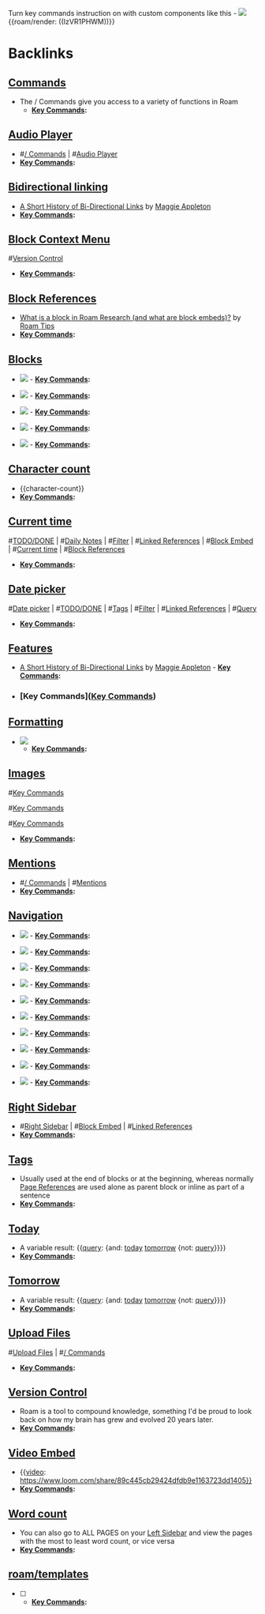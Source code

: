 Turn key commands instruction on with custom components like this
    - ![](https://firebasestorage.googleapis.com/v0/b/firescript-577a2.appspot.com/o/imgs%2Fapp%2Fhelp%2FCGJbyfjuGM.gif?alt=media&token=8bcd4699-2548-43b1-844c-dc91d675ae9f)
{{roam/render: ((IzVR1PHWM))}}


# Backlinks
## [ Commands](< Commands.md>)
- The / Commands give you access to a variety of functions in Roam
    - **[Key Commands](<Key Commands.md>):**

## [Audio Player](<Audio Player.md>)
- #[/ Commands](</ Commands.md>) | #[Audio Player](<Audio Player.md>)
- **[Key Commands](<Key Commands.md>):**

## [Bidirectional linking](<Bidirectional linking.md>)
- [A Short History of Bi-Directional Links](https://maggieappleton.com/bidirectionals) by [Maggie Appleton](<Maggie Appleton.md>)
- **[Key Commands](<Key Commands.md>):**

## [Block Context Menu](<Block Context Menu.md>)
#[Version Control](<Version Control.md>) 
- **[Key Commands](<Key Commands.md>):**

## [Block References](<Block References.md>)
- [What is a block in Roam Research (and what are block embeds)?](https://www.roamtips.com/home/what-is-block-roam-research) by [Roam Tips](<Roam Tips.md>)
- **[Key Commands](<Key Commands.md>):**

## [Blocks](<Blocks.md>)
- ![](https://firebasestorage.googleapis.com/v0/b/firescript-577a2.appspot.com/o/imgs%2Fapp%2Fhelp-documentation%2F4KKGac0myW.gif?alt=media&token=23236602-27d8-4e00-aa2a-259a5d1562f3)
        - **[Key Commands](<Key Commands.md>):**

- ![](https://firebasestorage.googleapis.com/v0/b/firescript-577a2.appspot.com/o/imgs%2Fapp%2Fhelp-documentation%2FOMLRPp1fPc.gif?alt=media&token=72fc6367-48f3-4b02-b740-f5baa7178973)
        - **[Key Commands](<Key Commands.md>):**

- ![](https://firebasestorage.googleapis.com/v0/b/firescript-577a2.appspot.com/o/imgs%2Fapp%2Fhelp-documentation%2FJMqg0xNnlb.gif?alt=media&token=f0665abb-06f0-4d1d-97fe-2c65bea1699c)
        - **[Key Commands](<Key Commands.md>):**

- ![](https://firebasestorage.googleapis.com/v0/b/firescript-577a2.appspot.com/o/imgs%2Fapp%2Fhelp-documentation%2Fl44WdD6W-a.gif?alt=media&token=6dab5147-938c-4a3b-af1a-21f808024ed5)
        - **[Key Commands](<Key Commands.md>):**

- ![](https://firebasestorage.googleapis.com/v0/b/firescript-577a2.appspot.com/o/imgs%2Fapp%2Fhelp-documentation%2FpVFK4Mz-u5.gif?alt=media&token=cebec529-95d9-41b8-8613-48ad41cf0067)
            - **[Key Commands](<Key Commands.md>):**

## [Character count](<Character count.md>)
- {{character-count}}
- **[Key Commands](<Key Commands.md>):**

## [Current time](<Current time.md>)
#[TODO/DONE](<TODO/DONE.md>) | #[Daily Notes](<Daily Notes.md>) | #[Filter](<Filter.md>) | #[Linked References](<Linked References.md>) | #[Block Embed](<Block Embed.md>) | #[Current time](<Current time.md>) | #[Block References](<Block References.md>)
- **[Key Commands](<Key Commands.md>):**

## [Date picker](<Date picker.md>)
#[Date picker](<Date picker.md>) | #[TODO/DONE](<TODO/DONE.md>) | #[Tags](<Tags.md>) | #[Filter](<Filter.md>) | #[Linked References](<Linked References.md>) | #[Query](<Query.md>)
- **[Key Commands](<Key Commands.md>):**

## [Features](<Features.md>)
- [A Short History of Bi-Directional Links](https://maggieappleton.com/bidirectionals) by [Maggie Appleton](<Maggie Appleton.md>)
        - **[Key Commands](<Key Commands.md>):**

- ### [Key Commands]([Key Commands](<Key Commands.md>))

## [Formatting](<Formatting.md>)
- ![](https://firebasestorage.googleapis.com/v0/b/firescript-577a2.appspot.com/o/imgs%2Fapp%2Fhelp-documentation%2F0O9MDlWQAX.gif?alt=media&token=029598e0-3d9d-462f-b37c-a7af7d0614d4)
    - **[Key Commands](<Key Commands.md>):**

## [Images](<Images.md>)
#[Key Commands](<Key Commands.md>)

#[Key Commands](<Key Commands.md>)

#[Key Commands](<Key Commands.md>)
- **[Key Commands](<Key Commands.md>):**

## [Mentions](<Mentions.md>)
- #[/ Commands](</ Commands.md>) | #[Mentions](<Mentions.md>)
- **[Key Commands](<Key Commands.md>):**

## [Navigation](<Navigation.md>)
- ![](https://firebasestorage.googleapis.com/v0/b/firescript-577a2.appspot.com/o/imgs%2Fapp%2Fhelp-documentation%2FYgAwR6TLsr.gif?alt=media&token=3bd61b2d-d661-47f9-8679-f5beedcee236)
        - **[Key Commands](<Key Commands.md>):**

- ![](https://firebasestorage.googleapis.com/v0/b/firescript-577a2.appspot.com/o/imgs%2Fapp%2Fhelp-documentation%2Ff9lWrKeukf.gif?alt=media&token=7c43fb1a-b505-44ad-b3d2-2c6cfdbf9219)
        - **[Key Commands](<Key Commands.md>):**

- ![](https://firebasestorage.googleapis.com/v0/b/firescript-577a2.appspot.com/o/imgs%2Fapp%2Fhelp-documentation%2FfT-l8KNveN.gif?alt=media&token=083c01d8-476f-43b3-bdbe-d812b7499bc0)
        - **[Key Commands](<Key Commands.md>):**

- ![](https://firebasestorage.googleapis.com/v0/b/firescript-577a2.appspot.com/o/imgs%2Fapp%2Fhelp-documentation%2FnGag3VEJSH.gif?alt=media&token=89c4f99e-90f8-4d5f-a68d-e82fdd8eb57d)
        - **[Key Commands](<Key Commands.md>):**

- ![](https://firebasestorage.googleapis.com/v0/b/firescript-577a2.appspot.com/o/imgs%2Fapp%2Fhelp-documentation%2FcYeZw71gEA.gif?alt=media&token=6c32504f-4f8d-4841-8840-8cd7adb5dc8d)
        - **[Key Commands](<Key Commands.md>):**

- ![](https://firebasestorage.googleapis.com/v0/b/firescript-577a2.appspot.com/o/imgs%2Fapp%2Fhelp-documentation%2F2a6LfUawVz.gif?alt=media&token=9ddc91b2-bb1c-4816-8c1f-c25be57e273b)
        - **[Key Commands](<Key Commands.md>):**

- ![](https://firebasestorage.googleapis.com/v0/b/firescript-577a2.appspot.com/o/imgs%2Fapp%2Fhelp-documentation%2F-NGwXfmjDz.gif?alt=media&token=2ccbebf6-f89a-4ad8-a391-13010ccf95d2)
        - **[Key Commands](<Key Commands.md>):**

- ![](https://firebasestorage.googleapis.com/v0/b/firescript-577a2.appspot.com/o/imgs%2Fapp%2Fhelp-documentation%2FduTr5hTjZt.gif?alt=media&token=c5c26287-9df1-4472-921f-c6b4af4f154e)
        - **[Key Commands](<Key Commands.md>):**

- ![](https://firebasestorage.googleapis.com/v0/b/firescript-577a2.appspot.com/o/imgs%2Fapp%2Fhelp-documentation%2FsvakjNFVH8.gif?alt=media&token=157c7665-5c95-4a55-ba86-879a4c1ad1dc)
        - **[Key Commands](<Key Commands.md>):**

- ![](https://firebasestorage.googleapis.com/v0/b/firescript-577a2.appspot.com/o/imgs%2Fapp%2Fhelp-documentation%2FEDvGeabLez.gif?alt=media&token=92c2ee8a-6da2-41f2-b018-46daf4b3fa71)
        - **[Key Commands](<Key Commands.md>):**

## [Right Sidebar](<Right Sidebar.md>)
- #[Right Sidebar](<Right Sidebar.md>) | #[Block Embed](<Block Embed.md>) | #[Linked References](<Linked References.md>)
- **[Key Commands](<Key Commands.md>):**

## [Tags](<Tags.md>)
- Usually used at the end of blocks or at the beginning, whereas normally [Page References](<Page References.md>) are used alone as parent block or inline as part of a sentence
- **[Key Commands](<Key Commands.md>):**

## [Today](<Today.md>)
- A variable result: {{[query](<query.md>): {and: [today](<today.md>) [tomorrow](<tomorrow.md>) {not: [query](<query.md>)}}}}
- **[Key Commands](<Key Commands.md>):**

## [Tomorrow](<Tomorrow.md>)
- A variable result: {{[query](<query.md>): {and: [today](<today.md>) [tomorrow](<tomorrow.md>) {not: [query](<query.md>)}}}}
- **[Key Commands](<Key Commands.md>):**

## [Upload Files](<Upload Files.md>)
#[Upload Files](<Upload Files.md>) | #[/ Commands](</ Commands.md>)
- **[Key Commands](<Key Commands.md>):**

## [Version Control](<Version Control.md>)
- Roam is a tool to compound knowledge, something I'd be proud to look back on how my brain has grew and evolved 20 years later.
- **[Key Commands](<Key Commands.md>):**

## [Video Embed](<Video Embed.md>)
- {{[video](<video.md>): https://www.loom.com/share/89c445cb29424dfdb9e1163723dd1405}}
- **[Key Commands](<Key Commands.md>):**

## [Word count](<Word count.md>)
- You can also go to ALL PAGES on your [Left Sidebar](<Left Sidebar.md>) and view the pages with the most to least word count, or vice versa 
- **[Key Commands](<Key Commands.md>):**

## [roam/templates](<roam/templates.md>)
- [ ] 
    - **[Key Commands](<Key Commands.md>):**

